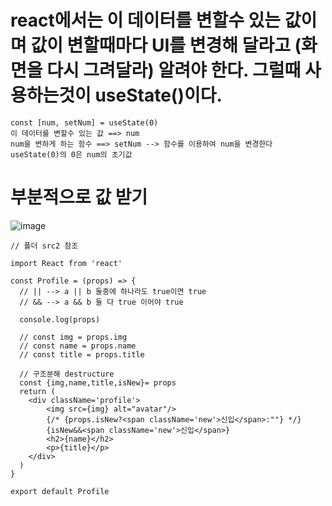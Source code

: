 # react에서는 이 데이터를 변할수 있는 값이며 값이 변할때마다 UI를 변경해 달라고 (화면을 다시 그려달라) 알려야 한다. 그럴때 사용하는것이 useState()이다.

```
const [num, setNum] = useState(0)
이 데이터를 변할수 있는 값 ==> num
num을 변하게 하는 함수 ==> setNum --> 함수를 이용하여 num을 변경한다
useState(0)의 0은 num의 초기값
```


# 부분적으로 값 받기
![image](https://github.com/leesh0787/react/assets/131154479/0994b688-99e0-4b63-9a14-1748e64f690e)

```
// 폴더 src2 참조

import React from 'react'

const Profile = (props) => {
  // || --> a || b 둘중에 하나라도 true이면 true
  // && --> a && b 둘 다 true 이어야 true

  console.log(props)

  // const img = props.img
  // const name = props.name
  // const title = props.title

  // 구조분해 destructure
  const {img,name,title,isNew}= props
  return (
    <div className='profile'>
        <img src={img} alt="avatar"/>
        {/* {props.isNew?<span className='new'>신입</span>:""} */}
        {isNew&&<span className='new'>신입</span>}
        <h2>{name}</h2>
        <p>{title}</p>
    </div>
  )
}

export default Profile
```
